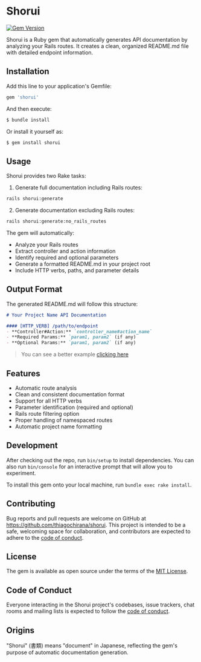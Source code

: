 # Shorui

[![Gem Version](https://badge.fury.io/rb/shorui.svg)](https://badge.fury.io/rb/shorui)

Shorui is a Ruby gem that automatically generates API documentation by analyzing your Rails routes. It creates a clean, organized README.md file with detailed endpoint information.

## Installation

Add this line to your application's Gemfile:

```ruby
gem 'shorui'
```

And then execute:
```bash
$ bundle install
```

Or install it yourself as:
```bash
$ gem install shorui
```

## Usage

Shorui provides two Rake tasks:

1. Generate full documentation including Rails routes:
```bash
rails shorui:generate
```

2. Generate documentation excluding Rails routes:
```bash
rails shorui:generate:no_rails_routes
```

The gem will automatically:
- Analyze your Rails routes
- Extract controller and action information
- Identify required and optional parameters
- Generate a formatted README.md in your project root
- Include HTTP verbs, paths, and parameter details

## Output Format

The generated README.md will follow this structure:

```markdown
# Your Project Name API Documentation

#### [HTTP_VERB] /path/to/endpoint
- **Controller#Action:** `controller_name#action_name`
- **Required Params:** `param1, param2` (if any)
- **Optional Params:** `param1, param2` (if any)
```

> You can see a better example [clicking here](https://github.com/thiagochirana/shorui/tree/main/example)
## Features

- Automatic route analysis
- Clean and consistent documentation format
- Support for all HTTP verbs
- Parameter identification (required and optional)
- Rails route filtering option
- Proper handling of namespaced routes
- Automatic project name formatting

## Development

After checking out the repo, run `bin/setup` to install dependencies. You can also run `bin/console` for an interactive prompt that will allow you to experiment.

To install this gem onto your local machine, run `bundle exec rake install`.

## Contributing

Bug reports and pull requests are welcome on GitHub at https://github.com/thiagochirana/shorui. This project is intended to be a safe, welcoming space for collaboration, and contributors are expected to adhere to the [code of conduct](CODE_OF_CONDUCT.md).

## License

The gem is available as open source under the terms of the [MIT License](LICENSE.txt).

## Code of Conduct

Everyone interacting in the Shorui project's codebases, issue trackers, chat rooms and mailing lists is expected to follow the [code of conduct](CODE_OF_CONDUCT.md).

## Origins

"Shorui" (書類) means "document" in Japanese, reflecting the gem's purpose of automatic documentation generation.